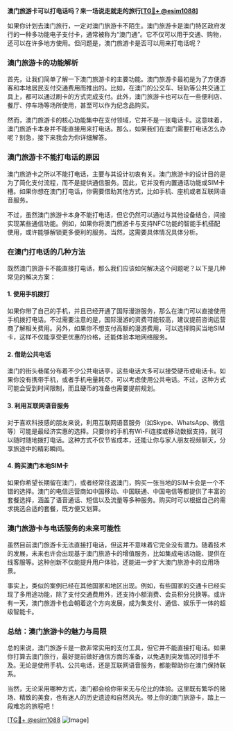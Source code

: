 **澳门旅游卡可以打电话吗？来一场说走就走的旅行[[TG💪+ @esim1088](https://t.me/s/esim1088)]**

如果你计划去澳门旅行，一定对澳门旅游卡不陌生。澳门旅游卡是澳门特区政府发行的一种多功能电子支付卡，通常被称为“澳门通”。它不仅可以用于交通、购物，还可以在许多地方使用。但问题是，澳门旅游卡是否可以用来打电话呢？

### **澳门旅游卡的功能解析**

首先，让我们简单了解一下澳门旅游卡的主要功能。澳门旅游卡最初是为了方便游客和本地居民支付交通费用而推出的。比如，在澳门的公交车、轻轨等公共交通工具上，都可以通过刷卡的方式完成支付。此外，澳门旅游卡也可以在一些便利店、餐厅、停车场等场所使用，甚至可以作为纪念品购买。

然而，澳门旅游卡的核心功能集中在支付领域，它并不是一张电话卡。这意味着，澳门旅游卡本身并不能直接用来打电话。那么，如果我们在澳门需要打电话怎么办呢？别急，接下来我会为你详细解答。

### **澳门旅游卡不能打电话的原因**

澳门旅游卡之所以不能打电话，主要与其设计初衷有关。澳门旅游卡的设计目的是为了简化支付流程，而不是提供通信服务。因此，它并没有内置通话功能或SIM卡槽。如果你想在澳门打电话，你需要借助其他方式，比如手机、座机或者互联网语音服务。

不过，虽然澳门旅游卡本身不能打电话，但它仍然可以通过与其他设备结合，间接实现某些通信功能。例如，如果你将澳门旅游卡与支持NFC功能的智能手机搭配使用，或许能够解锁更多便利的服务。当然，这需要具体情况具体分析。

### **在澳门打电话的几种方法**

既然澳门旅游卡不能直接打电话，那么我们应该如何解决这个问题呢？以下是几种常见的解决方案：

#### **1. 使用手机拨打**
如果你带了自己的手机，并且已经开通了国际漫游服务，那么在澳门可以直接使用手机拨打电话。不过需要注意的是，国际漫游的资费可能较高，建议提前咨询运营商了解相关费用。另外，如果你不想支付高额的漫游费用，可以选择购买当地SIM卡，这样不仅能享受更优惠的价格，还能体验本地网络服务。

#### **2. 借助公共电话**
澳门的街头巷尾分布着不少公共电话亭，这些电话大多可以接受硬币或电话卡。如果你没有携带手机，或者手机电量耗尽，可以考虑使用公共电话。不过，这种方式可能会受到时间限制，而且硬币的准备也需要提前规划。

#### **3. 利用互联网语音服务**
对于喜欢科技感的朋友来说，利用互联网语音服务（如Skype、WhatsApp、微信等）可能是最经济实惠的选择。只要你的手机有Wi-Fi连接或移动数据支持，就可以随时随地拨打电话。这种方式不仅节省成本，还能让你与家人朋友视频聊天，分享旅途中的精彩瞬间。

#### **4. 购买澳门本地SIM卡**
如果你希望长期留在澳门，或者经常往返澳门，购买一张当地的SIM卡会是一个不错的选择。澳门的电信运营商如中国移动、中国联通、中国电信等都提供了丰富的套餐选择，涵盖了语音通话、短信以及流量等多种服务。购买时可以根据自己的需求挑选合适的套餐，既方便又划算。

### **澳门旅游卡与电话服务的未来可能性**

虽然目前澳门旅游卡无法直接打电话，但这并不意味着它完全没有潜力。随着技术的发展，未来也许会出现基于澳门旅游卡的增值服务，比如集成电话功能、提供在线客服等。这种创新不仅能提升用户体验，还能进一步扩大澳门旅游卡的应用场景。

事实上，类似的案例已经在其他国家和地区出现。例如，有些国家的交通卡已经实现了多用途功能，除了支付交通费用外，还支持小额消费、会员积分兑换等。或许有一天，澳门旅游卡也会朝着这个方向发展，成为集支付、通信、娱乐于一体的超级智能卡。

### **总结：澳门旅游卡的魅力与局限**

总的来说，澳门旅游卡是一款非常实用的支付工具，但它并不能直接打电话。如果你打算去澳门旅行，最好提前做好通信方面的准备，以免遇到突发情况时措手不及。无论是使用手机、公共电话，还是互联网语音服务，都能帮助你在澳门保持联系。

当然，无论采用哪种方式，澳门都会给你带来无与伦比的体验。这里既有繁华的赌场、精致的美食，也有迷人的历史遗迹和自然风光。带上你的澳门旅游卡，踏上一段难忘的旅程吧！

[[TG💪+ @esim1088](https://t.me/s/esim1088) ![Image](https://i.postimg.cc/4NQfJmqS/Snipaste-2025-05-13-00-14-12.png)]